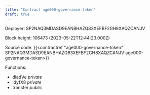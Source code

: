 ```yaml
---
title: "Contract age000-governance-token"
draft: true
---
```

Deployer: SP2NAQ3MDASD9EANBHAZQ83XEFBF2GH8XAQZCANJV


 



Block height: 106473 (2023-05-22T12:44:23.000Z)

Source code: {{<contractref "age000-governance-token" SP2NAQ3MDASD9EANBHAZQ83XEFBF2GH8XAQZCANJV age000-governance-token>}}

Functions:

* diadVe _private_
* ldyfX8 _private_
* transfer _public_
